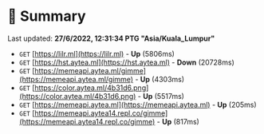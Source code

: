 # 📖 Summary
Last updated: **27/6/2022, 12:31:34 PTG "Asia/Kuala_Lumpur"**

- `GET` [https://lilr.ml](https://lilr.ml) - **Up** (5806ms)
- `GET` [https://hst.aytea.ml](https://hst.aytea.ml) - **Down** (20728ms)
- `GET` [https://memeapi.aytea.ml/gimme](https://memeapi.aytea.ml/gimme) - **Up** (4303ms)
- `GET` [https://color.aytea.ml/4b31d6.png](https://color.aytea.ml/4b31d6.png) - **Up** (5517ms)
- `GET` [https://memeapi.aytea.ml](https://memeapi.aytea.ml) - **Up** (205ms)
- `GET` [https://memeapi.aytea14.repl.co/gimme](https://memeapi.aytea14.repl.co/gimme) - **Up** (817ms)
